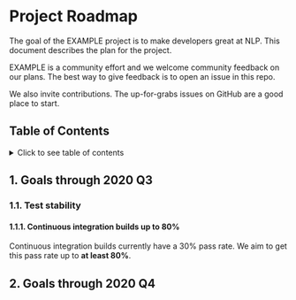 <!-- 
In this file describe the purpose, main goals and upcoming milestones for the project.

We will use OKR instead of a tipical Product Roadmap. Read more about OKR:
https://medium.com/curofy-engineering/okr-vs-roadmap-is-okr-replacement-of-product-roadmap-f33a1779de34
 -->

<!-- omit in toc -->
# Project Roadmap

<!-- 
Describe a the main purpose of this project here
 -->

The goal of the EXAMPLE project is to make developers great at NLP. This document describes the plan for the project.

EXAMPLE is a community effort and we welcome community feedback on our plans. The best way to give feedback is to open an issue in this repo.

We also invite contributions. The up-for-grabs issues on GitHub are a good place to start.

<!-- omit in toc -->
## Table of Contents
<!-- Use VS Code extension Markdown All in One to generate TOC -->

<details>
<summary>Click to see table of contents</summary>
- [1. Goals through 2020 Q3](#1-goals-through-2020-q3)
	- [1.1. Test stability](#11-test-stability)
		- [1.1.1. Continuous integration builds up to 80%](#111-continuous-integration-builds-up-to-80)
- [2. Goals through 2020 Q4](#2-goals-through-2020-q4)
</details>

## 1. Goals through 2020 Q3

### 1.1. Test stability

<!-- 
Each sub-sub-section is an Objective / unmeasurable goal
-->

#### 1.1.1. Continuous integration builds up to 80%

<!--  
Each sub-sub-sub-section item is a Key Results, a mesurable objective.
-->

Continuous integration builds currently have a 30% pass rate. We aim to get this pass rate up to **at least 80%**.

<!-- 
Underneath each Key Result, describe it with current state and our aim.
 -->

## 2. Goals through 2020 Q4
